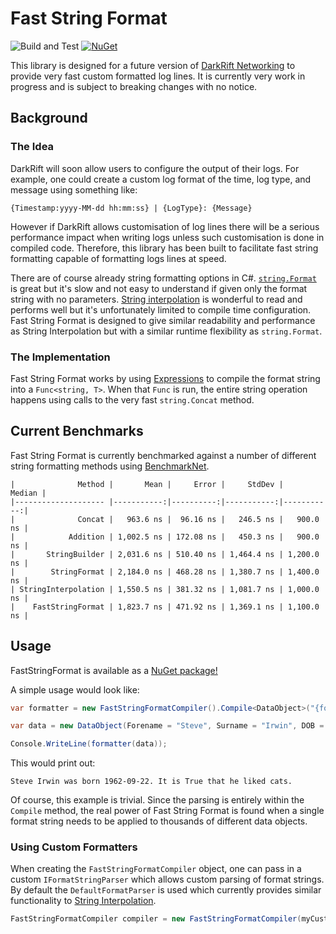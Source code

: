 # Fast String Format
![Build and Test](https://github.com/DarkRiftNetworking/fast-string-format/workflows/Build%20and%20Test/badge.svg) [![NuGet](https://buildstats.info/nuget/FastStringFormat)](https://www.nuget.org/packages/FastStringFormat/)

This library is designed for a future version of [DarkRift Networking](https://github.com/DarkRiftNetworking/DarkRift) to provide very fast custom formatted log lines. It is currently very work in progress and is subject to breaking changes with no notice.

## Background
### The Idea
DarkRift will soon allow users to configure the output of their logs. For example, one could create a custom log format of the time, log type, and message using something like:
```
{Timestamp:yyyy-MM-dd hh:mm:ss} | {LogType}: {Message}
```
However if DarkRift allows customisation of log lines there will be a serious performance impact when writing logs unless such customisation is done in compiled code. Therefore, this library has been built to facilitate fast string formatting capable of formatting logs lines at speed.

There are of course already string formatting options in C#. [`string.Format`](https://docs.microsoft.com/en-us/dotnet/api/system.string.format) is great but it's slow and not easy to understand if given only the format string with no parameters. [String interpolation](https://docs.microsoft.com/en-us/dotnet/csharp/language-reference/tokens/interpolated) is wonderful to read and performs well but it's unfortunately limited to compile time configuration. Fast String Format is designed to give similar readability and performance as String Interpolation but with a similar runtime flexibility as `string.Format`.

### The Implementation
Fast String Format works by using [Expressions](https://docs.microsoft.com/en-us/dotnet/csharp/programming-guide/statements-expressions-operators/expressions) to compile the format string into a `Func<string, T>`. When that `Func` is run, the entire string operation happens using calls to the very fast `string.Concat` method.

## Current Benchmarks
Fast String Format is currently benchmarked against a number of different string formatting methods using [BenchmarkNet](https://github.com/dotnet/BenchmarkDotNet).
```
|              Method |       Mean |     Error |     StdDev |     Median |
|-------------------- |-----------:|----------:|-----------:|-----------:|
|              Concat |   963.6 ns |  96.16 ns |   246.5 ns |   900.0 ns |
|            Addition | 1,002.5 ns | 172.08 ns |   450.3 ns |   900.0 ns |
|       StringBuilder | 2,031.6 ns | 510.40 ns | 1,464.4 ns | 1,200.0 ns |
|        StringFormat | 2,184.0 ns | 468.28 ns | 1,380.7 ns | 1,400.0 ns |
| StringInterpolation | 1,550.5 ns | 381.32 ns | 1,081.7 ns | 1,000.0 ns |
|    FastStringFormat | 1,823.7 ns | 471.92 ns | 1,369.1 ns | 1,100.0 ns |
```

## Usage
FastStringFormat is available as a [NuGet package!](https://www.nuget.org/packages/FastStringFormat/)

A simple usage would look like:
```csharp
var formatter = new FastStringFormatCompiler().Compile<DataObject>("{forename} {surname} was born {DOB::yyyy-MM-dd}. It is {likesCats} that he liked cats.");

var data = new DataObject(Forename = "Steve", Surname = "Irwin", DOB = new DateTime(1962, 9, 22), LikesCats = true);

Console.WriteLine(formatter(data));
```

This would print out:
```
Steve Irwin was born 1962-09-22. It is True that he liked cats.
```

Of course, this example is trivial. Since the parsing is entirely within the `Compile` method, the real power of Fast String Format is found when a single format string needs to be applied to thousands of different data objects.

### Using Custom Formatters
When creating the `FastStringFormatCompiler` object, one can pass in a custom `IFormatStringParser` which allows custom parsing of format strings. By default the `DefaultFormatParser` is used which currently provides similar functionality to [String Interpolation](https://docs.microsoft.com/en-us/dotnet/csharp/language-reference/tokens/interpolated).

```csharp
FastStringFormatCompiler compiler = new FastStringFormatCompiler(myCustomFormatStringParser);
```
